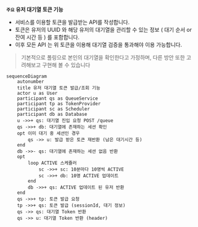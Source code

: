 **`주요` 유저 대기열 토큰 기능**

- 서비스를 이용할 토큰을 발급받는 API를 작성합니다.
- 토큰은 유저의 UUID 와 해당 유저의 대기열을 관리할 수 있는 정보 ( 대기 순서 or 잔여 시간 등 ) 를 포함합니다.
- 이후 모든 API 는 위 토큰을 이용해 대기열 검증을 통과해야 이용 가능합니다.

> 기본적으로 폴링으로 본인의 대기열을 확인한다고 가정하며, 다른 방안 또한 고려해보고 구현해 볼 수 있습니다


```mermaid
sequenceDiagram
    autonumber
    title 유저 대기열 토큰 발급/조회 기능
    actor u as User
    participant qs as QueueService
    participant tp as TokenProvider
    participant sc as Scheduler
    participant db as Database
    u ->>+ qs: 대기열 진입 요청 POST /queue
    qs ->>+ db: 대기열에 존재하는 세션 확인
    opt 이미 대기 중 세션인 경우
        qs ->> u: 발급 받은 토큰 재반환 (남은 대기시간 등)
    end
    db ->>- qs: 대기열에 존재하는 세션 없음 반환
    opt
        loop ACTIVE 스케쥴러
            sc ->>+ sc: 10분마다 10명씩 ACTIVE
            sc ->>+ db: 10명 ACTIVE 업데이트
        end
        db ->>+ qs: ACTIVE 업데이트 된 유저 반환
    end
    qs ->>+ tp: 토큰 발급 요청 
    tp ->>+ qs: 토큰 발급 (sessionId, 대기 정보)
    qs ->> qs: 대기열 Token 반환
    qs ->> u: 대기열 Token 반환 (header)
```